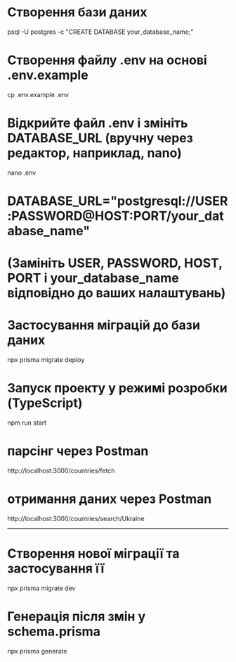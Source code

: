 # Створення бази даних
psql -U postgres -c "CREATE DATABASE your_database_name;"

# Створення файлу .env на основі .env.example
cp .env.example .env

# Відкрийте файл .env і змініть DATABASE_URL (вручну через редактор, наприклад, nano)
nano .env

# DATABASE_URL="postgresql://USER:PASSWORD@HOST:PORT/your_database_name"
# (Замініть USER, PASSWORD, HOST, PORT і your_database_name відповідно до ваших налаштувань)

# Застосування міграцій до бази даних
npx prisma migrate deploy


# Запуск проекту у режимі розробки (TypeScript)
npm run start

# парсінг через Postman
http://localhost:3000/countries/fetch

# отримання даних через Postman
http://localhost:3000/countries/search/Ukraine
___________________________________________________
# Створення нової міграції та застосування її
npx prisma migrate dev

# Генерація  після змін у schema.prisma
npx prisma generate

